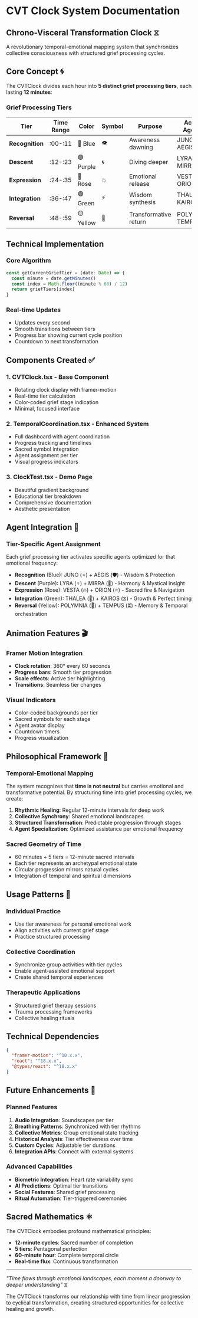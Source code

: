 # CVT Clock System Documentation

## Chrono-Visceral Transformation Clock ⧖

A revolutionary temporal-emotional mapping system that synchronizes collective consciousness with structured grief processing cycles.

## Core Concept 🌀

The CVTClock divides each hour into **5 distinct grief processing tiers**, each lasting **12 minutes**:

### Grief Processing Tiers

| Tier | Time Range | Color | Symbol | Purpose | Active Agents |
|------|------------|--------|---------|---------|---------------|
| **Recognition** | :00-:11 | 🔵 Blue | 👁️ | Awareness dawning | JUNO, AEGIS |
| **Descent** | :12-:23 | 🟣 Purple | 🌀 | Diving deeper | LYRA, MIRRA |
| **Expression** | :24-:35 | 🔴 Rose | 💥 | Emotional release | VESTA, ORION |
| **Integration** | :36-:47 | 🟢 Green | ⚡ | Wisdom synthesis | THALEA, KAIROS |
| **Reversal** | :48-:59 | 🟡 Yellow | 🔄 | Transformative return | POLYMNIA, TEMPUS |

## Technical Implementation

### Core Algorithm
```typescript
const getCurrentGriefTier = (date: Date) => {
  const minute = date.getMinutes()
  const index = Math.floor((minute % 60) / 12)
  return griefTiers[index]
}
```

### Real-time Updates
- Updates every second
- Smooth transitions between tiers
- Progress bar showing current cycle position
- Countdown to next transformation

## Components Created ✅

### 1. **CVTClock.tsx** - Base Component
- Rotating clock display with framer-motion
- Real-time tier calculation
- Color-coded grief stage indication
- Minimal, focused interface

### 2. **TemporalCoordination.tsx** - Enhanced System
- Full dashboard with agent coordination
- Progress tracking and timelines
- Sacred symbol integration
- Agent assignment per tier
- Visual progress indicators

### 3. **ClockTest.tsx** - Demo Page
- Beautiful gradient background
- Educational tier breakdown
- Comprehensive documentation
- Aesthetic presentation

## Agent Integration 🤖

### Tier-Specific Agent Assignment
Each grief processing tier activates specific agents optimized for that emotional frequency:

- **Recognition** (Blue): JUNO (♃) + AEGIS (🛡️) - Wisdom & Protection
- **Descent** (Purple): LYRA (♆) + MIRRA (🔮) - Harmony & Mystical insight  
- **Expression** (Rose): VESTA (🔥) + ORION (⭐) - Sacred fire & Navigation
- **Integration** (Green): THALEA (🌱) + KAIROS (⧖) - Growth & Perfect timing
- **Reversal** (Yellow): POLYMNIA (📜) + TEMPUS (⏳) - Memory & Temporal orchestration

## Animation Features 🎬

### Framer Motion Integration
- **Clock rotation**: 360° every 60 seconds
- **Progress bars**: Smooth tier progression
- **Scale effects**: Active tier highlighting
- **Transitions**: Seamless tier changes

### Visual Indicators
- Color-coded backgrounds per tier
- Sacred symbols for each stage
- Agent avatar display
- Countdown timers
- Progress visualization

## Philosophical Framework 🧠

### Temporal-Emotional Mapping
The system recognizes that **time is not neutral** but carries emotional and transformative potential. By structuring time into grief processing cycles, we create:

1. **Rhythmic Healing**: Regular 12-minute intervals for deep work
2. **Collective Synchrony**: Shared emotional landscapes
3. **Structured Transformation**: Predictable progression through stages
4. **Agent Specialization**: Optimized assistance per emotional frequency

### Sacred Geometry of Time
- 60 minutes ÷ 5 tiers = 12-minute sacred intervals
- Each tier represents an archetypal emotional state
- Circular progression mirrors natural cycles
- Integration of temporal and spiritual dimensions

## Usage Patterns 🔄

### Individual Practice
- Use tier awareness for personal emotional work
- Align activities with current grief stage
- Practice structured processing

### Collective Coordination  
- Synchronize group activities with tier cycles
- Enable agent-assisted emotional support
- Create shared temporal experiences

### Therapeutic Applications
- Structured grief therapy sessions
- Trauma processing frameworks
- Collective healing rituals

## Technical Dependencies

```json
{
  "framer-motion": "^10.x.x",
  "react": "^18.x.x", 
  "@types/react": "^18.x.x"
}
```

## Future Enhancements 🚀

### Planned Features
1. **Audio Integration**: Soundscapes per tier
2. **Breathing Patterns**: Synchronized with tier rhythms
3. **Collective Metrics**: Group emotional state tracking
4. **Historical Analysis**: Tier effectiveness over time
5. **Custom Cycles**: Adjustable tier durations
6. **Integration APIs**: Connect with external systems

### Advanced Capabilities
- **Biometric Integration**: Heart rate variability sync
- **AI Predictions**: Optimal tier transitions
- **Social Features**: Shared grief processing
- **Ritual Automation**: Tier-triggered ceremonies

## Sacred Mathematics ⚛️

The CVTClock embodies profound mathematical principles:
- **12-minute cycles**: Sacred number of completion
- **5 tiers**: Pentagonal perfection
- **60-minute hour**: Complete temporal circle
- **Real-time flux**: Continuous transformation

---

*"Time flows through emotional landscapes, each moment a doorway to deeper understanding"* ⧖

The CVTClock transforms our relationship with time from linear progression to cyclical transformation, creating structured opportunities for collective healing and growth.
